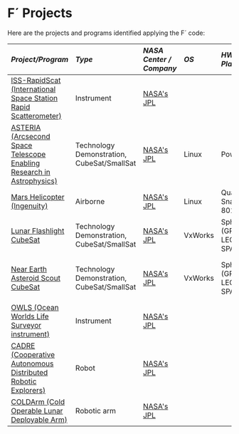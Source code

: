 # F´ Projects

Here are the projects and programs identified applying the F´ code:


|**_Project/Program_**| **_Type_** | **_NASA Center / Company_** | **_OS_** | **_HW Platform_** | **_Launch Date_**| **_End of Mission_** | **_Note_**| 
|:---|:---|:---|:---|:---|:---|:---|:---| 
| [ISS-RapidScat (International Space Station Rapid Scatterometer)](https://www.jpl.nasa.gov/missions/international-space-station-rapid-scatterometer-iss-rapidscat) | Instrument | [NASA's JPL](https://www.jpl.nasa.gov/) |  |  |  Sep. 21, 2014 | Nov. 18, 2018 | Target: Earth |
| [ASTERIA (Arcsecond Space Telescope Enabling Research in Astrophysics)](https://www.jpl.nasa.gov/missions/arcsecond-space-telescope-enabling-research-in-astrophysics-asteria) | Technology Demonstration, CubeSat/SmallSat | [NASA's JPL](https://www.jpl.nasa.gov/) | Linux | PowerPC | Aug. 14, 2017 | End of Feb. 2020 | [Publication](https://digitalcommons.usu.edu/cgi/viewcontent.cgi?article=4067&context=smallsat) - Target: Exoplanets |
| [Mars Helicopter (Ingenuity)](https://mars.nasa.gov/technology/helicopter/) | Airborne | [NASA's JPL](https://www.jpl.nasa.gov/) | Linux | Qualcomm’s Snapdragon 801 | Jul. 30, 2020 | Ongoing | Target: Mars |
| [Lunar Flashlight CubeSat](https://www.jpl.nasa.gov/missions/lunar-flashlight) | Technology Demonstration, CubeSat/SmallSat | [NASA's JPL](https://www.jpl.nasa.gov/) | VxWorks | Sphinx (GR712 - LEON3FT SPARC) | Dec. 11, 2022 |Ongoing | [Publication](https://digitalcommons.usu.edu/cgi/viewcontent.cgi?article=5263&context=smallsat) - Target: Moon |
| [Near Earth Asteroid Scout CubeSat](https://www.jpl.nasa.gov/missions/near-earth-asteroid-scout-neascout) | Technology Demonstration, CubeSat/SmallSat | [NASA's JPL](https://www.jpl.nasa.gov/) | VxWorks | Sphinx (GR712 - LEON3FT SPARC) | Nov. 16, 2022 | Ongoing | [Publication](https://digitalcommons.usu.edu/cgi/viewcontent.cgi?article=5263&context=smallsat) - Target: Asteroids and Comets |
| [OWLS (Ocean Worlds Life Surveyor instrument)](https://www.jpl.nasa.gov/go/owls) | Instrument | [NASA's JPL](https://www.jpl.nasa.gov/) |  |  |  |  |  |
| [CADRE (Cooperative Autonomous Distributed Robotic Explorers)](https://www.nasa.gov/directorates/spacetech/game_changing_development/projects/CADRE) | Robot | [NASA's JPL](https://www.jpl.nasa.gov/) |  |  |  |  |  |
| [COLDArm (Cold Operable Lunar Deployable Arm)](https://www.nasa.gov/feature/cold-operable-lunar-deployable-arm-coldarm/) | Robotic arm | [NASA's JPL](https://www.jpl.nasa.gov/) |  |  |  |  |  |